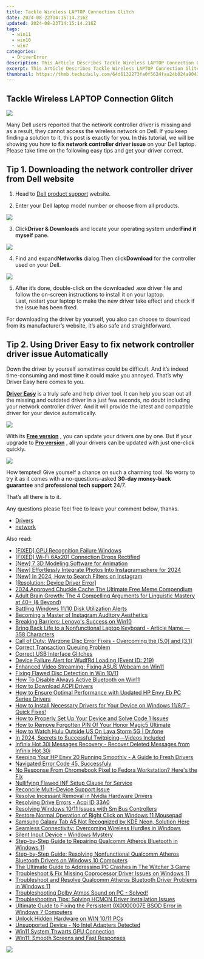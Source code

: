 ```yaml
---
title: Tackle Wireless LAPTOP Connection Glitch
date: 2024-08-22T14:15:14.216Z
updated: 2024-08-23T14:15:14.216Z
tags:
  - win11
  - win10
  - win7
categories:
  - DriverError
description: This Article Describes Tackle Wireless LAPTOP Connection Glitch
excerpt: This Article Describes Tackle Wireless LAPTOP Connection Glitch
thumbnail: https://thmb.techidaily.com/64d6132273fa0f5624faa24b024a9043c67b09153100a262ca37e1659c74f36a.jpg
---
```


## Tackle Wireless LAPTOP Connection Glitch

![](https://images.drivereasy.com/wp-content/uploads/2017/06/1-14.png)

 Many Dell users reported that the network controller driver is missing and as a result, they cannot access the wireless network on Dell. If you keep finding a solution to it, this post is exactly for you. In this tutorial, we will be showing you how to **fix network controller driver issue**  on your Dell laptop. Please take time on the following easy tips and get your driver correct.

## **Tip 1\. Downloading the network controller driver from Dell website**

1) Head to [Dell product support](https://shop-links.co/link/?exclusive=1&publisher_slug=itechdaily19598&url=http%3A%2F%2Fwww.dell.com%2Fsupport%2Fhome%2Fus%2Fen%2F19%2FProducts%3F%7Eck%3Dmn) website.

2) Enter your Dell laptop model number or choose from all products.

![](https://images.drivereasy.com/wp-content/uploads/2017/06/2-13.png)

 3) Click**Driver & Downloads** and locate your operating system under**Find it myself** pane.

![](https://images.drivereasy.com/wp-content/uploads/2017/06/3-12.png)

 4) Find and expand**Networks** dialog.Then click**Download** for the controller used on your Dell.

![](https://images.drivereasy.com/wp-content/uploads/2017/06/4-12.png)

 5) After it’s done, double-click on the downloaded .exe driver file and follow the on-screen instructions to install it on your laptop.  
 Last, restart your laptop to make the new driver take effect and check if the issue has been fixed.

 For downloading the driver by yourself, you also can choose to download from its manufacturer’s website, it’s also safe and straightforward.

## **Tip 2\. Using Driver Easy to fix network controller driver issue Automatically**

 Down the driver by yourself sometimes could be difficult. And it’s indeed time-consuming and most time it could make you annoyed. That’s why Driver Easy here comes to you.

[**Driver Easy**](https://tools.techidaily.com/drivereasy/download/) is a truly safe and help driver tool. It can help you scan out all the missing and outdated driver in a just few seconds,  no doubt including your network controller driver. And it will provide the latest and compatible driver for your device automatically.

![](https://images.drivereasy.com/wp-content/uploads/2023/03/Driver-Easy-download-needed-1200x900.jpg)

With its **[Free version](https://tools.techidaily.com/drivereasy/download/)** , you can update your drivers one by one. But if your upgrade to **[Pro version](https://tools.techidaily.com/drivereasy/download/)**  , all your drivers can be updated with just one-click quickly.

![](https://images.drivereasy.com/wp-content/uploads/2021/10/Update-Broadcom-802.11.ac-Network-Adapter-driver.png)

 How tempted! Give yourself a chance on such a charming tool. No worry to try it as it comes with a no-questions-asked **30-day money-back guarantee** and **professional tech support**  24/7.

That’s all there is to it.

Any questions please feel free to leave your comment below, thanks.

* [Drivers](https://tools.techidaily.com/drivereasy/download/)
* [network](https://store.drivereasy.com/order/cart.php?PRODS=4731822&QTY=1&AFFILIATE=108875)

<ins class="adsbygoogle"
     style="display:block"
     data-ad-format="autorelaxed"
     data-ad-client="ca-pub-7571918770474297"
     data-ad-slot="1223367746"></ins>



<ins class="adsbygoogle"
     style="display:block"
     data-ad-client="ca-pub-7571918770474297"
     data-ad-slot="8358498916"
     data-ad-format="auto"
     data-full-width-responsive="true"></ins>

<span class="atpl-alsoreadstyle">Also read:</span>
<div><ul>
<li><a href="https://driver-error.techidaily.com/fixed-gpu-recognition-failure-windows/"><u>[FIXED] GPU Recognition Failure Windows</u></a></li>
<li><a href="https://driver-error.techidaily.com/fixed-wi-fi-6ax201-connection-drops-rectified/"><u>[FIXED] Wi-Fi 6Ax201 Connection Drops Rectified</u></a></li>
<li><a href="https://extra-resources.techidaily.com/new-7-3d-modeling-software-for-animation/"><u>[New] 7 3D Modeling Software for Animation</u></a></li>
<li><a href="https://fox-links.techidaily.com/new-effortlessly-integrate-photos-into-instagramsphere-for-2024/"><u>[New] Effortlessly Integrate Photos Into Instagramsphere for 2024</u></a></li>
<li><a href="https://instagram-video-recordings.techidaily.com/new-in-2024-how-to-search-filters-on-instagram/"><u>[New] In 2024, How to Search Filters on Instagram</u></a></li>
<li><a href="https://driver-error.techidaily.com/resolution-device-driver-error/"><u>[Resolution: Device Driver Error]</u></a></li>
<li><a href="https://extra-tips.techidaily.com/2024-approved-chuckle-cache-the-ultimate-free-meme-compendium/"><u>2024 Approved  Chuckle Cache  The Ultimate Free Meme Compendium</u></a></li>
<li><a href="https://mondly-stories.techidaily.com/adult-brain-growth-the-4-compelling-arguments-for-linguistic-mastery-at-40plus-and-beyond/"><u>Adult Brain Growth: The 4 Compelling Arguments for Linguistic Mastery at 40+ (& Beyond)</u></a></li>
<li><a href="https://driver-error.techidaily.com/battling-windows-1110-disk-utilization-alerts/"><u>Battling Windows 11/10 Disk Utilization Alerts</u></a></li>
<li><a href="https://instagram-clips.techidaily.com/becoming-a-master-of-instagram-auditory-aesthetics/"><u>Becoming a Master of Instagram Auditory Aesthetics</u></a></li>
<li><a href="https://driver-error.techidaily.com/breaking-barriers-lenovos-success-on-win10/"><u>Breaking Barriers: Lenovo's Success on Win10</u></a></li>
<li><a href="https://driver-error.techidaily.com/bring-back-life-to-a-nonfunctional-laptop-keyboard-article-name-358-characters/"><u>Bring Back Life to a Nonfunctional Laptop Keyboard - Article Name — 358 Characters</u></a></li>
<li><a href="https://win-solutions.techidaily.com/call-of-duty-warzone-disc-error-fixes-overcoming-the-50-and-31/"><u>Call of Duty: Warzone Disc Error Fixes - Overcoming the [5.0] and [3.1]</u></a></li>
<li><a href="https://driver-error.techidaily.com/correct-transaction-queuing-problem/"><u>Correct Transaction Queuing Problem</u></a></li>
<li><a href="https://driver-error.techidaily.com/correct-usb-interface-glitches/"><u>Correct USB Interface Glitches</u></a></li>
<li><a href="https://driver-error.techidaily.com/device-failure-alert-for-wudfrd-loading-event-id-219/"><u>Device Failure Alert for WudfRd Loading (Event ID: 219)</u></a></li>
<li><a href="https://driver-error.techidaily.com/enhanced-video-streaming-fixing-asus-webcam-on-win11/"><u>Enhanced Video Streaming: Fixing ASUS Webcam on Win11</u></a></li>
<li><a href="https://driver-error.techidaily.com/fixing-flawed-disc-detection-in-win-1011/"><u>Fixing Flawed Disc Detection in Win 10/11</u></a></li>
<li><a href="https://driver-error.techidaily.com/how-to-disable-always-active-bluetooth-on-win11/"><u>How To Disable Always Active Bluetooth on Win11</u></a></li>
<li><a href="https://driver-error.techidaily.com/how-to-download-acpi-drivers/"><u>How to Download ACPI Drivers</u></a></li>
<li><a href="https://driver-error.techidaily.com/how-to-ensure-optimal-performance-with-updated-hp-envy-eb-pc-series-drivers/"><u>How to Ensure Optimal Performance with Updated HP Envy Eb PC Series Drivers</u></a></li>
<li><a href="https://driver-error.techidaily.com/1721103983065-how-to-install-necessary-drivers-for-your-device-on-windows-1187-quick-fixes/"><u>How to Install Necessary Drivers for Your Device on Windows 11/8/7 - Quick Fixes!</u></a></li>
<li><a href="https://driver-error.techidaily.com/how-to-properly-set-up-your-device-and-solve-code-1-issues/"><u>How to Properly Set Up Your Device and Solve Code 1 Issues</u></a></li>
<li><a href="https://unlock-android.techidaily.com/how-to-remove-forgotten-pin-of-your-honor-magic5-ultimate-by-drfone-android/"><u>How to Remove Forgotten PIN Of Your Honor Magic5 Ultimate</u></a></li>
<li><a href="https://change-location.techidaily.com/how-to-watch-hulu-outside-us-on-lava-storm-5g-drfone-by-drfone-virtual-android/"><u>How to Watch Hulu Outside US On Lava Storm 5G | Dr.fone</u></a></li>
<li><a href="https://twitter-videos.techidaily.com/in-2024-secrets-to-successful-twitpicingvideos-included/"><u>In 2024, Secrets to Successful Twitpicing—Videos Included</u></a></li>
<li><a href="https://review-topics.techidaily.com/infinix-hot-30i-messages-recovery-recover-deleted-messages-from-infinix-hot-30i-by-fonelab-android-recover-messages/"><u>Infinix Hot 30i Messages Recovery - Recover Deleted Messages from Infinix Hot 30i</u></a></li>
<li><a href="https://driver-error.techidaily.com/keeping-your-hp-envy-20-running-smoothly-a-guide-to-fresh-drivers/"><u>Keeping Your HP Envy 20 Running Smoothly - A Guide to Fresh Drivers</u></a></li>
<li><a href="https://driver-error.techidaily.com/1721098346021-navigated-error-code-45-successfuly/"><u>Navigated Error Code 45, Successfuly</u></a></li>
<li><a href="https://driver-error.techidaily.com/1721104491800-no-response-from-chromebook-pixel-to-fedora-workstation-heres-the-fix/"><u>No Response From Chromebook Pixel to Fedora Workstation? Here's the Fix</u></a></li>
<li><a href="https://driver-error.techidaily.com/nullifying-flawed-inf-setup-clause-for-service/"><u>Nullifying Flawed INF Setup Clause for Service</u></a></li>
<li><a href="https://driver-error.techidaily.com/reconcile-multi-device-support-issue/"><u>Reconcile Multi-Device Support Issue</u></a></li>
<li><a href="https://driver-error.techidaily.com/resolve-incessant-removal-in-nvidia-hardware-drivers/"><u>Resolve Incessant Removal in Nvidia Hardware Drivers</u></a></li>
<li><a href="https://driver-error.techidaily.com/resolving-drive-errors-acpi-id-33a0/"><u>Resolving Drive Errors - Acpi ID 33A0</u></a></li>
<li><a href="https://driver-error.techidaily.com/resolving-windows-1011-issues-with-sm-bus-controllers/"><u>Resolving Windows 10/11 Issues with Sm Bus Controllers</u></a></li>
<li><a href="https://driver-error.techidaily.com/restore-normal-operation-of-right-click-on-windows-11-mousepad/"><u>Restore Normal Operation of Right Click on Windows 11 Mousepad</u></a></li>
<li><a href="https://driver-error.techidaily.com/samsung-galaxy-tab-a5-not-recognized-by-kde-neon-solution-here/"><u>Samsung Galaxy Tab A5 Not Recognized by KDE Neon, Solution Here</u></a></li>
<li><a href="https://driver-error.techidaily.com/seamless-connectivity-overcoming-wireless-hurdles-in-windows/"><u>Seamless Connectivity: Overcoming Wireless Hurdles in Windows</u></a></li>
<li><a href="https://driver-error.techidaily.com/silent-input-device-windows-mystery/"><u>Silent Input Device - Windows Mystery</u></a></li>
<li><a href="https://driver-error.techidaily.com/step-by-step-guide-to-repairing-qualcomm-atheros-bluetooth-in-windows-11/"><u>Step-by-Step Guide to Repairing Qualcomm Atheros Bluetooth in Windows 11</u></a></li>
<li><a href="https://driver-error.techidaily.com/step-by-step-guide-resolving-nonfunctional-qualcomm-atheros-bluetooth-drivers-on-windows-10-computers/"><u>Step-by-Step Guide: Resolving Nonfunctional Qualcomm Atheros Bluetooth Drivers on Windows 10 Computers</u></a></li>
<li><a href="https://win-able.techidaily.com/the-ultimate-guide-to-addressing-pc-crashes-in-the-witcher-3-game/"><u>The Ultimate Guide to Addressing PC Crashes in The Witcher 3 Game</u></a></li>
<li><a href="https://driver-error.techidaily.com/troubleshoot-and-fix-missing-coprocessor-driver-issues-on-windows-11/"><u>Troubleshoot & Fix Missing Coprocessor Driver Issues on Windows 11</u></a></li>
<li><a href="https://driver-error.techidaily.com/troubleshoot-and-resolve-qualcomm-atheros-bluetooth-driver-problems-in-windows-11/"><u>Troubleshoot and Resolve Qualcomm Atheros Bluetooth Driver Problems in Windows 11</u></a></li>
<li><a href="https://driver-error.techidaily.com/troubleshooting-dolby-atmos-sound-on-pc-solved/"><u>Troubleshooting Dolby Atmos Sound on PC - Solved!</u></a></li>
<li><a href="https://driver-error.techidaily.com/troubleshooting-tips-solving-hcmon-driver-installation-issues/"><u>Troubleshooting Tips: Solving HCMON Driver Installation Issues</u></a></li>
<li><a href="https://driver-error.techidaily.com/ultimate-guide-to-fixing-the-persistent-0x0000007e-bsod-error-in-windows-7-computers/"><u>Ultimate Guide to Fixing the Persistent 0X0000007E BSOD Error in Windows 7 Computers</u></a></li>
<li><a href="https://driver-error.techidaily.com/unlock-hidden-hardware-on-win-1011-pcs/"><u>Unlock Hidden Hardware on WIN 10/11 PCs</u></a></li>
<li><a href="https://driver-error.techidaily.com/unsupported-device-no-intel-adapters-detected/"><u>Unsupported Device - No Intel Adapters Detected</u></a></li>
<li><a href="https://driver-error.techidaily.com/win11-system-thwarts-gpu-connection/"><u>Win11 System Thwarts GPU Connection</u></a></li>
<li><a href="https://driver-error.techidaily.com/win11-smooth-screens-and-fast-responses/"><u>Win11: Smooth Screens and Fast Responses</u></a></li>
</ul></div>

<!-- affiliate ads begin -->
<a href="https://secure.2checkout.com/order/checkout.php?PRODS=35038891&QTY=1&AFFILIATE=108875&CART=1"><img src="https://www.dupinout.com/wp-content/uploads/2021/12/DupInOut-New-Duplicate-Scan-Tab.png" border="0"></a>
<!-- affiliate ads end -->